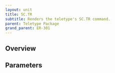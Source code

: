 ```yaml
---
layout: unit
title: SC.TR
subtitle: Renders the teletype's SC.TR command.
parent: Teletype Package
grand_parent: ER-301
---
```


## Overview

## Parameters